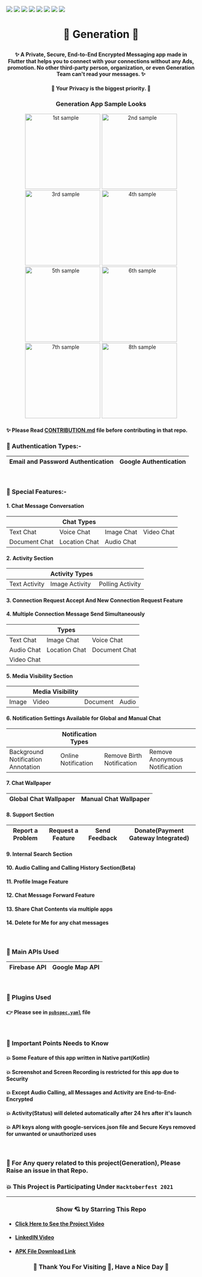 ![](https://img.shields.io/badge/Programming_Language-Dart-blue.svg)
![](https://img.shields.io/badge/Software_Development_Kit(SDK)-Flutter-gold.svg)
![](https://img.shields.io/badge/Platform-Android_Studio-green.svg)
![](https://img.shields.io/badge/App-Android-yellow.svg)
![](https://img.shields.io/badge/Flutter_Version-2.5.0-brown.svg)
![](https://img.shields.io/badge/Dart_Version-2.14.0-orange.svg)
![](https://img.shields.io/badge/Status-Stable-blue.svg)
![](https://img.shields.io/badge/Null_Safety-Migrated-green.svg)


# <p align="center">💙 Generation 💙</p>

#### <p align="center"> ✨ A Private, Secure, End-to-End Encrypted Messaging app made in Flutter that helps you to connect with your connections without any Ads, promotion. No other third-party person, organization, or even Generation Team can't read your messages. ✨ </p>

#### <p align="center"> 💖 Your Privacy is the biggest priority. 💖</p>

### <p align="center"> Generation App Sample Looks </p>

<p align="center">

<img src="./readme_documents/1.png" width=200 alt="1st sample"/>
<img src="./readme_documents/2.png" width=200 alt="2nd sample"/>
<img src="./readme_documents/3.png" width=200 alt="3rd sample"/>
<img src="./readme_documents/4.png" width=200 alt="4th sample"/>
<img src="./readme_documents/5.png" width=200 alt="5th sample"/>
<img src="./readme_documents/6.png" width=200 alt="6th sample"/>
<img src="./readme_documents/7.png" width=200 alt="7th sample"/>
<img src="./readme_documents/8.png" width=200 alt="8th sample"/>

</p>

<p align="center">
  
#### ✨ Please Read [CONTRIBUTION.md](https://github.com/SamarpanCoder2002/Generation/blob/main/CONTRIBUTING.md) file before contributing in that repo.
  
</p>

### 🎯 Authentication Types:-
| Email and Password Authentication 	| Google Authentication 	|
|:-:	|-	|

<br/>

### 🎯 Special Features:-
#### 1. Chat Message Conversation

|               	| Chat Types|            	|            	|
|---------------	|--------------------------	|------------	|------------	|
|   Text Chat   	| Voice Chat               	| Image Chat 	| Video Chat 	|
| Document Chat 	| Location Chat            	| Audio Chat 	|            	|


#### 2. Activity Section
|               	| Activity Types 	|                  	|
|---------------	|----------------	|------------------	|
| Text Activity 	| Image Activity 	| Polling Activity 	|


#### 3. Connection Request Accept And New Connection Request Feature
#### 4. Multiple Connection Message Send Simultaneously

|  	|      Types   	|  	|
|-	|-	|-	|
| Text Chat 	| Image Chat 	| Voice Chat 	|
| Audio Chat 	| Location Chat 	| Document Chat 	|
| Video Chat 	|  	|  	|

#### 5. Media Visibility Section
|  	|  Media Visibility  	|  	|  	|
|-	|-	|-	|-	|
| Image 	|        Video 	|    Document 	|        Audio        	|
#### 6. Notification Settings Available for Global and Manual Chat

|  	| Notification Types 	|  	|  	|
|-	|-	|-	|-	|
| Background Notification Annotation 	| Online Notification 	| Remove Birth Notification 	| Remove Anonymous Notification 	|

#### 7. Chat Wallpaper

| Global Chat Wallpaper 	| Manual Chat Wallpaper 	|
|:-:	|-	|

#### 8. Support Section

| Report a Problem 	| Request a Feature 	| Send Feedback 	| Donate(Payment Gateway Integrated) 	|
|:-:	|-	|-	|-	|

#### 9.  Internal Search Section
#### 10. Audio Calling and Calling History Section(Beta)
#### 11. Profile Image Feature
#### 12. Chat Message Forward Feature
#### 13. Share Chat Contents via multiple apps
#### 14. Delete for Me for any chat messages

</br>

### 👀 Main APIs Used
| Firebase API 	| Google Map API 	|
|:-:	|-	|  

</br>

### 🎯 Plugins Used
#### 👉 Please see in [`pubspec.yaml`](https://github.com/SamarpanCoder2002/Generation/blob/main/pubspec.yaml) file

</br>

### 🎯 Important Points Needs to Know

#### 💥 Some Feature of this app written in Native part(Kotlin)
#### 💥 Screenshot and Screen Recording is restricted for this app due to Security
#### 💥 Except Audio Calling, all Messages and Activity are End-to-End-Encrypted
#### 💥 Activity(Status) will deleted automatically after 24 hrs after it's launch
#### 💥 API keys along with google-services.json file and Secure Keys removed for unwanted or unauthorized uses

</br>

### 🙋 For Any query related to this project(Generation), Please Raise an issue in that Repo.

### 💥 This Project is Participating Under `Hacktoberfest 2021`

***

<h3 align="center">Show 💘 by Starring This Repo</h3>

- #### [Click Here to See the Project Video](https://youtu.be/QEDhmxzEqUA)

- #### [LinkedIN Video](https://www.linkedin.com/posts/samarpan-dasgupta-4aa1061b0_connections-introducing-project-activity-6811146891833704448-FyrC)

- #### [APK File Download Link](https://drive.google.com/file/d/1KbyV40g-oUjdEwLzmEfmm9sjnwBu5D2b/view?usp=sharing)

<h3 align="center"><b>🧡 Thank You For Visiting 🙏, Have a Nice Day 🧡</b></h3>
